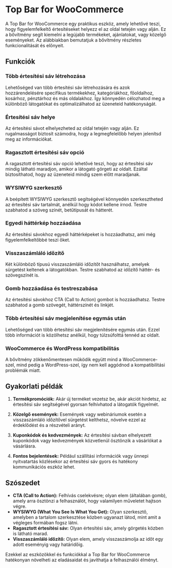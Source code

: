 # Top Bar for WooCommerce

A Top Bar for WooCommerce egy praktikus eszköz, amely lehetővé teszi, hogy figyelemfelkeltő értesítéseket helyezz el az oldal tetején vagy alján. Ez a bővítmény segít kiemelni a legújabb termékeket, ajánlatokat, vagy közelgő eseményeket. Az alábbiakban bemutatjuk a bővítmény részletes funkcionalitását és előnyeit.

## Funkciók

### Több értesítési sáv létrehozása
Lehetőséged van több értesítési sáv létrehozására és azok hozzárendelésére specifikus termékekhez, kategóriákhoz, főoldalhoz, kosárhoz, pénztárhoz és más oldalakhoz. Így könnyedén célozhatod meg a különböző látogatókat és optimalizálhatod az üzeneteid hatékonyságát.

### Értesítési sáv helye
Az értesítési sávot elhelyezheted az oldal tetején vagy alján. Ez rugalmasságot biztosít számodra, hogy a legmegfelelőbb helyen jelenítsd meg az információkat.

### Ragasztott értesítési sáv opció
A ragasztott értesítési sáv opció lehetővé teszi, hogy az értesítési sáv mindig látható maradjon, amikor a látogató görgeti az oldalt. Ezáltal biztosíthatod, hogy az üzeneteid mindig szem előtt maradjanak.

### WYSIWYG szerkesztő
A beépített WYSIWYG szerkesztő segítségével könnyedén szerkesztheted az értesítési sáv tartalmát, anélkül hogy kódot kellene írnod. Testre szabhatod a szöveg színét, betűtípusát és hátterét.

### Egyedi háttérkép hozzáadása
Az értesítési sávokhoz egyedi háttérképeket is hozzáadhatsz, ami még figyelemfelkeltőbbé teszi őket.

### Visszaszámláló időzítő
Két különböző típusú visszaszámláló időzítőt használhatsz, amelyek sürgetést keltenek a látogatókban. Testre szabhatod az időzítő háttér- és szövegszínét is.

### Gomb hozzáadása és testreszabása
Az értesítési sávokhoz CTA (Call to Action) gombot is hozzáadhatsz. Testre szabhatod a gomb szövegét, háttérszínét és linkjét.

### Több értesítési sáv megjelenítése egymás után
Lehetőséged van több értesítési sáv megjelenítésére egymás után. Ezzel több információt is közölhetsz anélkül, hogy túlzsúfolttá tennéd az oldalt.

### WooCommerce és WordPress kompatibilitás
A bővítmény zökkenőmentesen működik együtt mind a WooCommerce-szel, mind pedig a WordPress-szel, így nem kell aggódnod a kompatibilitási problémák miatt.

## Gyakorlati példák

1. **Termékpromóciók:** Akár új terméket vezetsz be, akár akciót hirdetsz, az értesítési sáv segítségével gyorsan felhívhatod a látogatók figyelmét.
   
2. **Közelgő események:** Események vagy webináriumok esetén a visszaszámláló időzítővel sürgetést kelthetsz, növelve ezzel az érdeklődést és a részvételi arányt.
   
3. **Kuponkódok és kedvezmények:** Az értesítési sávban elhelyezett kuponkódok vagy kedvezmények közvetlenül ösztönzik a vásárlókat a vásárlásra.
   
4. **Fontos bejelentések:** Például szállítási információk vagy ünnepi nyitvatartás közlésekor az értesítési sáv gyors és hatékony kommunikációs eszköz lehet.

## Szószedet

- **CTA (Call to Action):** Felhívás cselekvésre; olyan elem (általában gomb), amely arra ösztönzi a felhasználót, hogy valamilyen műveletet hajtson végre.
- **WYSIWYG (What You See Is What You Get):** Olyan szerkesztő, amelyben a tartalom szerkesztése közben ugyanazt látod, mint amit a végleges formában fogsz látni.
- **Ragasztott értesítési sáv:** Olyan értesítési sáv, amely görgetés közben is látható marad.
- **Visszaszámláló időzítő:** Olyan elem, amely visszaszámolja az időt egy adott eseményig vagy határidőig.

Ezekkel az eszközökkel és funkciókkal a Top Bar for WooCommerce hatékonyan növelheti az eladásaidat és javíthatja a felhasználói élményt.